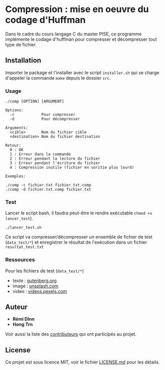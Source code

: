 # Compression : mise en oeuvre du codage d'Huffman
Dans le cadre du cours langage C du master PISE, ce programme implémente le codage d'huffman pour compresser et décompresser tout type de fichier.

## Installation

Importer le package et l'installer avec le script `installer.sh` qui se charge d'appeler la commande `make` depuis le dossier `src`.

### Usage

```
./comp [OPTION] [ARGUMENT]

Options:
  -c            Pour compresser
  -d            Pour décompresser

Arguments:
  <cible>       Nom du fichier cible
  <destination> Nom du fichier destination

Retour:
  0 : OK
  1 : Erreur dans la commande
  2 : Erreur pendant la lecture du fichier
  3 : Erreur pendant l'écriture du fichier
  4 : Compression inutile (fichier en soritie plus lourd)

Exemples:

./comp -c fichier.txt fichier.txt.comp
./comp -d fichier.txt.comp fichier.txt
```

### Test
Lancer le script bash, il faudra peut-être le rendre exécutable `chmod +x lancer_test`).
```
./lancer_test.sh
```
 Ce script va compresser/décompresser un ensemble de fichier de test (`data_test/*`) et enregistrer le résultat de l'exécution dans un fichier `resultat_test.txt`

### Ressources

Pour les fichiers de test (`data_test/*`)

- texte : [gutenberg.org](http://www.gutenberg.org/)
- image : [unsplash.com](https://unsplash.com)
- video : [videos.pexels.com](https://videos.pexels.com)

## Auteur

* **Rémi Dlnn**
* **Hong Trn**

Voir aussi la liste des [contributeurs](https://github.com/remidlnn/compression/graphs/contributors) qui ont participés au projet.

## License

Ce projet est sous licence MIT, voir le fichier [LICENSE.md](https://github.com/remidlnn/compression/blob/master/LICENCE.md) pour les détails.

